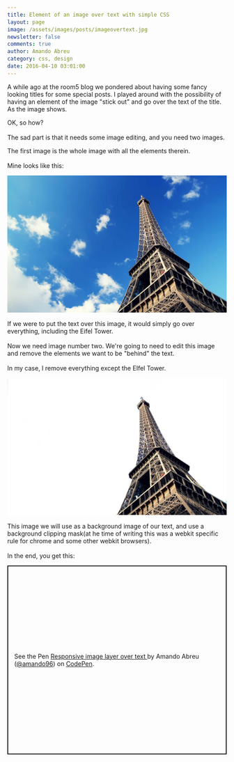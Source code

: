 ```yaml
---
title: Element of an image over text with simple CSS
layout: page
image: /assets/images/posts/imageovertext.jpg
newsletter: false
comments: true
author: Amando Abreu
category: css, design
date: 2016-04-10 03:01:00
---
```

A while ago at the room5 blog we pondered about having some fancy looking titles for some special posts. I played around with the possibility of having an element of the image "stick out" and go over the text of the title. As the image shows.

OK, so how?\
\
The sad part is that it needs some image editing, and you need two images.

The first image is the whole image with all the elements therein.\
\
Mine looks like this:

![](/assets/images/posts/knty6sb.jpg)



If we were to put the text over this image, it would simply go over everything, including the Eifel Tower.\
\
Now we need image number two. We're going to need to edit this image and remove the elements we want to be "behind" the text.\
\
In my case, I remove everything except the EIfel Tower.

![](/assets/images/posts/yi1ctss.jpg)

This image we will use as a background image of our text, and use a background clipping mask(at he time of writing this was a webkit specific rule for chrome and some other webkit browsers).\
\
In the end, you get this:

<p class="codepen" data-height="434" data-theme-id="light" data-default-tab="css,result" data-user="amando96" data-slug-hash="LkgNLL" style="height: 434px; box-sizing: border-box; display: flex; align-items: center; justify-content: center; border: 2px solid; margin: 1em 0; padding: 1em;" data-pen-title="Responsive image layer over text ">
  <span>See the Pen <a href="https://codepen.io/amando96/pen/LkgNLL">
  Responsive image layer over text </a> by Amando Abreu (<a href="https://codepen.io/amando96">@amando96</a>)
  on <a href="https://codepen.io">CodePen</a>.</span>
</p>
<script async src="https://static.codepen.io/assets/embed/ei.js"></script>